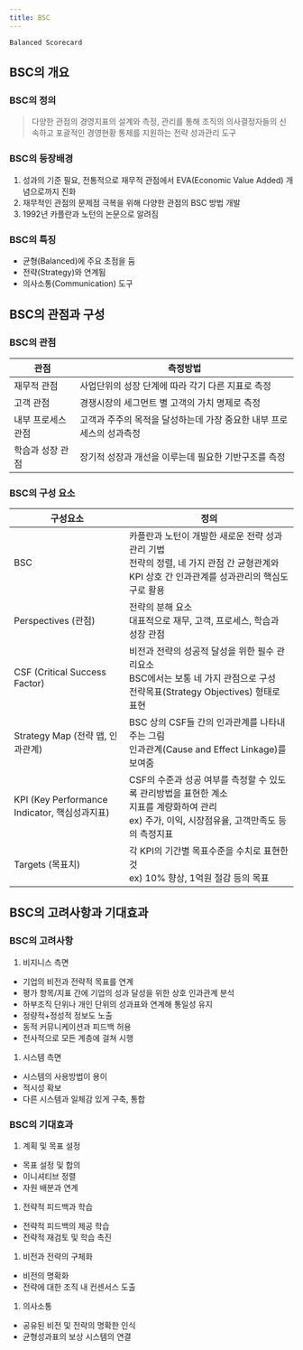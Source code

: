 ```yaml
---
title: BSC
---
```


`Balanced Scorecard`

## BSC의 개요
### BSC의 정의
> 다양한 관점의 경영지표의 설계와 측정, 관리를 통해 조직의 의사결정자들의 신속하고 포괄적인 경영현황 통제를 지원하는 전략 성과관리 도구

### BSC의 등장배경
1. 성과의 기준 필요, 전통적으로 재무적 관점에서 EVA(Economic Value Added) 개념으로까지 진화
1. 재무적인 관점의 문제점 극복을 위해 다양한 관점의 BSC 방법 개발
1. 1992년 카플란과 노턴의 논문으로 알려짐

### BSC의 특징
* 균형(Balanced)에 주요 초점을 둠
* 전략(Strategy)와 연계됨
* 의사소통(Communication) 도구

## BSC의 관점과 구성
### BSC의 관점

|관점|측정방법|
|----|--------|
|재무적 관점|사업단위의 성장 단계에 따라 각기 다른 지표로 측정 |
|고객 관점|경쟁시장의 세그먼트 별 고객의 가치 명제로 측정 |
|내부 프로세스 관점|고객과 주주의 목적을 달성하는데 가장 중요한 내부 프로세스의 성과측정 |
|학습과 성장 관점|장기적 성장과 개선을 이루는데 필요한 기반구조를 측정 |

### BSC의 구성 요소

|구성요소|정의|
|--------|----|
|BSC|카플란과 노턴이 개발한 새로운 전략 성과관리 기법<br>전략의 정렬, 네 가지 관점 간 균형관계와 KPI 상호 간 인과관계를 성과관리의 핵심도구로 활용 |
|Perspectives (관점)|전략의 분해 요소<br>대표적으로 재무, 고객, 프로세스, 학습과 성장 관점 |
|CSF (Critical Success Factor)|비전과 전략의 성공적 달성을 위한 필수 관리요소<br>BSC에서는 보통 네 가지 관점으로 구성<br>전략목표(Strategy Objectives) 형태로 표현 |
|Strategy Map (전략 맵, 인과관계)|BSC 상의 CSF들 간의 인과관계를 나타내주는 그림<br>인과관계(Cause and Effect Linkage)를 보여줌 |
|KPI (Key Performance Indicator, 핵심성과지표)|CSF의 수준과 성공 여부를 측정할 수 있도록 관리방법을 표현한 계소<br>지표를 계량화하여 관리<br>ex) 주가, 이익, 시장점유율, 고객만족도 등의 측정지표 |
|Targets (목표치)|각 KPI의 기간별 목표수준을 수치로 표현한 것<br>ex) 10% 향상, 1억원 절감 등의 목표 |

## BSC의 고려사항과 기대효과
### BSC의 고려사항
1. 비지니스 측면
  - 기업의 비전과 전략적 목표를 연계
  - 평가 항목/지표 간에 기업의 성과 달성을 위한 상호 인과관계 분석
  - 하부조직 단위나 개인 단위의 성과표와 연계해 통일성 유지
  - 정량적+정성적 정보도 노출
  - 동적 커뮤니케이션과 피드백 허용
  - 전사적으로 모든 계층에 걸쳐 시행
1. 시스템 측면
  - 시스템의 사용방법이 용이
  - 적시성 확보
  - 다른 시스템과 일체감 있게 구축, 통합

### BSC의 기대효과
1. 계획 및 목표 설정
  - 목표 설정 및 합의
  - 이니셔티브 정렬
  - 자원 배분과 연계
1. 전략적 피드백과 학습
  - 전략적 피드백의 제공 학습
  - 전략적 재검토 및 학습 촉진
1. 비전과 전략의 구체화
  - 비전의 명확화
  - 전략에 대한 조직 내 컨센서스 도출
1. 의사소통
  - 공유된 비전 및 전략의 명확한 인식
  - 균형성과표의 보상 시스템의 연결
